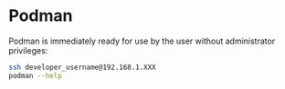 # Podman

Podman is immediately ready for use by the user without administrator privileges:

```bash
ssh developer_username@192.168.1.XXX
podman --help
```
